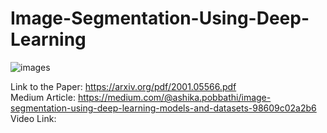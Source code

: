 # Image-Segmentation-Using-Deep-Learning
![images](https://user-images.githubusercontent.com/61357783/162816671-1058a87a-0fa7-4273-bd76-b98f6a7d2e25.jpeg)

   
Link to the Paper: https://arxiv.org/pdf/2001.05566.pdf    
Medium Article: https://medium.com/@ashika.pobbathi/image-segmentation-using-deep-learning-models-and-datasets-98609c02a2b6    
Video Link:     
